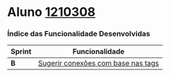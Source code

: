 **Aluno [1210308](./)**
========================

### Índice das Funcionalidade Desenvolvidas ###

| Sprint  | Funcionalidade                                                                                                                                                                      |
|---------|-------------------------------------------------------------------------------------------------------------------------------------------------------------------------------------|
|  **B**  | [Sugerir conexões com base nas tags](SugerirConexõesComBaseNasTags/ProcessoEngenhariaFuncionalidade.md)                                                                                           |
